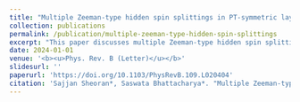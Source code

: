 ```yaml
---
title: "Multiple Zeeman-type hidden spin splittings in PT-symmetric layered antiferromagnets"
collection: publications
permalink: /publication/multiple-zeeman-type-hidden-spin-splittings
excerpt: "This paper discusses multiple Zeeman-type hidden spin splittings in PT-symmetric layered antiferromagnets."
date: 2024-01-01
venue: '<b><u>Phys. Rev. B (Letter)</u></b>'
slidesurl: ''
paperurl: 'https://doi.org/10.1103/PhysRevB.109.L020404'
citation: 'Sajjan Sheoran*, Saswata Bhattacharya*. "Multiple Zeeman-type hidden spin splittings in PT-symmetric layered antiferromagnets". <i><b><u>Phys. Rev. B</u></b></i> (Letter) 109, L020404 (2024).'
---
```

